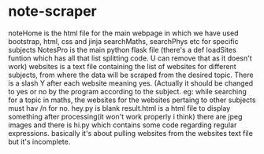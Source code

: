 # note-scraper
noteHome is the html file for the main webpage in which we have used bootstrap, html, css and jinja
searchMaths, searchPhys etc for specific subjects
NotesPro is the main python flask file (there's a def loadSites funtion which has all that list splitting code. U can remove that as it doesn't work)
websites is a text file containing the list of websites for different subjects, from where the data will be scraped from the desired topic. There is a slash Y after each website meaning yes. (Actually it should be changed to yes or no by the program according to the subject. eg: while searching for a topic in maths, the websites for the websites pertaing to other subjects must hav /n for no.
hey.py is blank
result.html is a html file to display something after processing(it won't work properly i think)
there are jpeg images and there is hi.py which contains some code regarding regular expressions. basically it's about pulling websites from the websites text file but it's incomplete.
